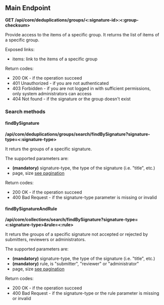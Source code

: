 ## Main Endpoint
**GET /api/core/deduplications/groups/<:signature-id>:<:group-checksum>**

Provide access to the items of a specific group. It returns the list of items of a specific group.

Exposed links:
* items: link to the items of a specific group

Return codes:
* 200 OK - if the operation succeed
* 401 Unauthorized - if you are not authenticated
* 403 Forbidden - if you are not logged in with sufficient permissions, only system administrators can access
* 404 Not found - if the signature or the group doesn't exist

### Search methods
#### findBySignature
**/api/core/deduplications/groups/search/findBySignature?signature-type=<:signature-type>**

It returs the groups of a specific signature.

The supported parameters are:
* **(mandatory)** signature-type, the type of the signature (i.e. "title", etc.)
* page, size [see pagination](README.md#Pagination)

Return codes:
* 200 OK - if the operation succeed
* 400 Bad Request - if the signature-type parameter is missing or invalid

#### findBySignatureAndRule
**/api/core/collections/search/findBySignature?signature-type=<:signature-type>&rule=<:rule>**

It returs the groups of a specific signature not accepted or rejected by submitters, reviewers or administrators.

The supported parameters are:
* **(mandatory)** signature-type, the type of the signature (i.e. "title", etc.)
* **(mandatory)** rule, is "submitter", "reviewer" or "administrator"
* page, size [see pagination](README.md#Pagination)

Return codes:
* 200 OK - if the operation succeed
* 400 Bad Request - if the signature-type or the rule parameter is missing or invalid
